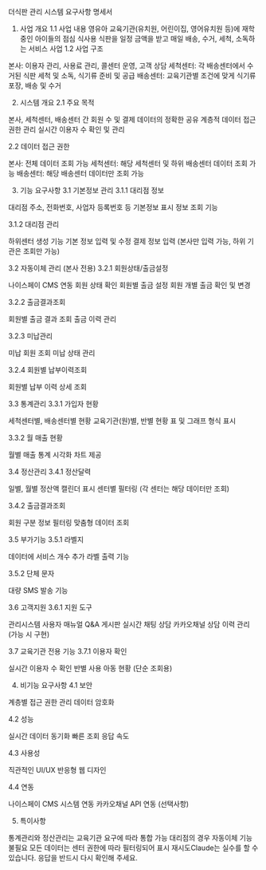 더식판 관리 시스템 요구사항 명세서
1. 사업 개요
1.1 사업 내용
영유아 교육기관(유치원, 어린이집, 영어유치원 등)에 재학 중인 아이들의 점심 식사용 식판을 일정 금액을 받고 매일 배송, 수거, 세척, 소독하는 서비스 사업
1.2 사업 구조

본사: 이용자 관리, 사용료 관리, 콜센터 운영, 고객 상담
세척센터: 각 배송센터에서 수거된 식판 세척 및 소독, 식기류 준비 및 공급
배송센터: 교육기관별 조건에 맞게 식기류 포장, 배송 및 수거

2. 시스템 개요
2.1 주요 목적

본사, 세척센터, 배송센터 간 회원 수 및 결제 데이터의 정확한 공유
계층적 데이터 접근 권한 관리
실시간 이용자 수 확인 및 관리

2.2 데이터 접근 권한

본사: 전체 데이터 조회 가능
세척센터: 해당 세척센터 및 하위 배송센터 데이터 조회 가능
배송센터: 해당 배송센터 데이터만 조회 가능

3. 기능 요구사항
3.1 기본정보 관리
3.1.1 대리점 정보

대리점 주소, 전화번호, 사업자 등록번호 등 기본정보 표시
정보 조회 기능

3.1.2 대리점 관리

하위센터 생성 기능
기본 정보 입력 및 수정
결제 정보 입력 (본사만 입력 가능, 하위 기관은 조회만 가능)

3.2 자동이체 관리 (본사 전용)
3.2.1 회원상태/출금설정

나이스페이 CMS 연동
회원 상태 확인
회원별 출금 설정
회원 개별 출금 확인 및 변경

3.2.2 출금결과조회

회원별 출금 결과 조회
출금 이력 관리

3.2.3 미납관리

미납 회원 조회
미납 상태 관리

3.2.4 회원별 납부이력조회

회원별 납부 이력 상세 조회

3.3 통계관리
3.3.1 가입자 현황

세척센터별, 배송센터별 현황
교육기관(원)별, 반별 현황
표 및 그래프 형식 표시

3.3.2 월 매출 현황

월별 매출 통계
시각화 차트 제공

3.4 정산관리
3.4.1 정산달력

일별, 월별 정산액 캘린더 표시
센터별 필터링 (각 센터는 해당 데이터만 조회)

3.4.2 출금결과조회

회원 구분 정보 필터링
맞춤형 데이터 조회

3.5 부가기능
3.5.1 라벨지

데이터에 서비스 개수 추가
라벨 출력 기능

3.5.2 단체 문자

대량 SMS 발송 기능

3.6 고객지원
3.6.1 지원 도구

관리시스템 사용자 매뉴얼
Q&A 게시판
실시간 채팅 상담
카카오채널 상담 이력 관리 (가능 시 구현)

3.7 교육기관 전용 기능
3.7.1 이용자 확인

실시간 이용자 수 확인
반별 사용 아동 현황 (단순 조회용)

4. 비기능 요구사항
4.1 보안

계층별 접근 권한 관리
데이터 암호화

4.2 성능

실시간 데이터 동기화
빠른 조회 응답 속도

4.3 사용성

직관적인 UI/UX
반응형 웹 디자인

4.4 연동

나이스페이 CMS 시스템 연동
카카오채널 API 연동 (선택사항)

5. 특이사항

통계관리와 정산관리는 교육기관 요구에 따라 통합 가능
대리점의 경우 자동이체 기능 불필요
모든 데이터는 센터 권한에 따라 필터링되어 표시
재시도Claude는 실수를 할 수 있습니다. 응답을 반드시 다시 확인해 주세요.